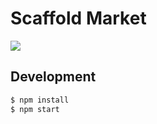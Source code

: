 # Scaffold Market

[![](https://img.shields.io/travis/ant-design/scaffold-market.svg?style=flat-square)](https://travis-ci.org/ant-design/scaffold-market)

## Development

```bash
$ npm install
$ npm start
```

